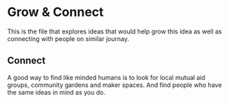 # Grow & Connect

This is the file that explores ideas that would help grow this idea as well as connecting with people on similar journay.

## Connect

A good way to find like minded humans is to look for local mutual aid groups, community gardens and maker spaces. And find people who have the same ideas in mind as you do.
